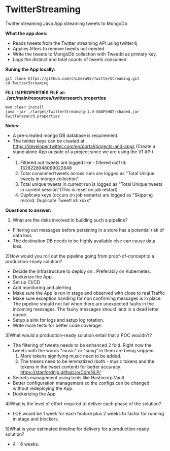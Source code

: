 # TwitterStreaming
Twitter streaming Java App streaming tweets to MongoDb

**What the app does:**
- Reads tweets from the Twitter streaming API using twitter4j
- Applies filters to remove tweets not needed
- Write the tweets to MongoDb collection with TweetId as primary key.
- Logs the distinct and total counts of tweets consumed.

**Runing the App locally:**

    git clone https://github.com/chimera92/TwitterStreaming.git
    cd TwitterStreaming

  **FILL IN PROPERTIES FILE at: ./src/main/resources/twittersearch.properties**


    mvn clean install
    java -jar ./target/TwitterStreaming-1.0-SNAPSHOT-shaded.jar twittersearch.properties


**Notes:**
- A pre-created mongo DB database is requirement.
- The twitter keys can be created at https://developer.twitter.com/en/portal/projects-and-apps (Create a stand alone App outside of a project since we are using the V1 API)
- 1. Filtered out tweets are logged like - filtered out! Id: 1328228948099022848
  2. Total consumed tweets across runs are logged as "Total Unique tweets in mongo collection" 
  3. Total unique tweets in current run is logged as "Total Unique tweets in current session"(This is reset on job restart)
  4. Duplicate keys (occurs on job restarts) are logged as "Skipping record. Duplicate Tweet! id: xxxx"
  
**Questions to answer:**  
1) What are the risks involved in building such a pipeline? 
-  Filtering out messages before persisting in a store has a potential risk of data loss
- The destination DB needs to be highly available else can cause data loss.

2)How would you roll out the pipeline going from proof-of-concept to a production-ready solution?
- Decide the infrastructure to deploy on.. Preferably on Kubernetes.
- Dockerize the App. 
- Set up CI/CD 
- Add monitoring and alerting
- Make sure the App is run in stage and observed with close to real Traffic
- Make sure exception handling for non confirming messages is in place. The pipeline should not fail when there are unexpected faults in the incoming messages. The faulty messages should land in a dead letter queue.
- Setup a sink for logs and setup log rotation.
- Write more tests for better code coverage.


3)What would a production-ready solution entail that a POC wouldn't?
- The filtering of tweets needs to be enhanced 2 fold.
Right now the tweets with the words "music" or "song" in them are being skipped.
  1. More tokens signifying music need to be added.
  2. The tokens need to be lemmatized (both - music tokens and the tokens in the tweet content) for better accuracy: https://stanfordnlp.github.io/CoreNLP/
- Secrets management using tools like Hashicorp Vault.
- Better configuration management so the configs can be changed without redeploying the App.
- Dockerizing the App


4)What is the level of effort required to deliver each phase of the solution?
  
  - LOE would be 1 week for each feature plus 2 weeks to factor for running in stage and blockers.

5)What is your estimated timeline for delivery for a production-ready solution?

  - 4 - 6 weeks.

